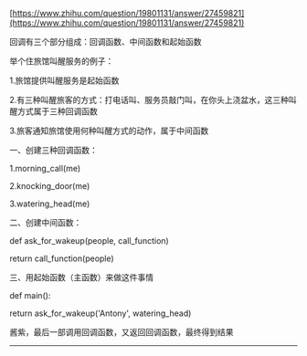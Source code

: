 [https://www.zhihu.com/question/19801131/answer/27459821](https://www.zhihu.com/question/19801131/answer/27459821)

回调有三个部分组成：回调函数、中间函数和起始函数

举个住旅馆叫醒服务的例子：

1.旅馆提供叫醒服务是起始函数

2.有三种叫醒旅客的方式：打电话叫、服务员敲门叫，在你头上浇盆水，这三种叫醒方式属于三种回调函数

3.旅客通知旅馆使用何种叫醒方式的动作，属于中间函数

一、创建三种回调函数：

1.morning\_call\(me\)

2.knocking\_door\(me\)

3.watering\_head\(me\)

二、创建中间函数：

def ask\_for\_wakeup\(people, call\_function\)

return call\_function\(people\)

三、用起始函数（主函数）来做这件事情

def main\(\):

return ask\_for\_wakeup\('Antony', watering\_head\)

酱紫，最后一部调用回调函数，又返回回调函数，最终得到结果

---



